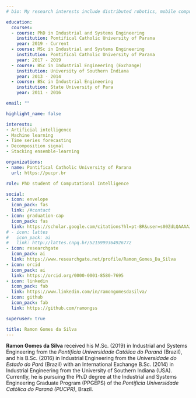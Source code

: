 ```yaml
---
# bio: My research interests include distributed robotics, mobile computing and programmable matter.

education:
  courses:
  - course: PhD in Industrial and Systems Engineering
    institution: Pontifical Catholic University of Parana
    year: 2019 - Current
  - course: MSc in Industrial and Systems Engineering
    institution: Pontifical Catholic University of Parana
    year: 2017 - 2019
  - course: BSc in Industrial Engineering (Exchange)
    institution: University of Southern Indiana
    year: 2013 - 2014
  - course: BSc in Industrial Engineering
    institution: State University of Para
    year: 2011 - 2016

email: ""

highlight_name: false

interests:
- Artificial intelligence
- Machine learning
- Time series forecasting
- Decomposition signal
- Stacking ensemble-learning

organizations:
- name: Pontifical Catholic University of Parana
  url: https://pucpr.br

role: PhD student of Computational Intelligence

social:
- icon: envelope
  icon_pack: fas
  link: /#contact
- icon: graduation-cap
  icon_pack: fas
  link: https://scholar.google.com/citations?hl=pt-BR&user=s00ZdLQAAAAJ
# - icon: lattes
#   icon_pack: ai
#   link: http://lattes.cnpq.br/5215999364926772
- icon: researchgate
  icon_pack: ai
  link: https://www.researchgate.net/profile/Ramon_Gomes_Da_Silva
- icon: orcid
  icon_pack: ai
  link: https://orcid.org/0000-0001-8580-7695
- icon: linkedin
  icon_pack: fab
  link: https://www.linkedin.com/in/ramongomesdasilva/
- icon: github
  icon_pack: fab
  link: https://github.com/ramongss

superuser: true

title: Ramon Gomes da Silva
---
```


**Ramon Gomes da Silva** received his M.Sc. (2019) in Industrial and Systems Engineering from the *Pontifícia Universidade Católica do Paraná* (Brazil), and his B.Sc. (2016) in Industrial Engineering from the *Universidade do Estado do Pará* (Brazil) with an International Exchange B.Sc. (2014) in Industrial Engineering from the University of Southern Indiana (USA). Currently, he is pursuing the Ph.D degree at the Industrial and Systems Engineering Graduate Program (PPGEPS) of the *Pontifícia Universidade Católica do Paraná (PUCPR)*, Brazil.
